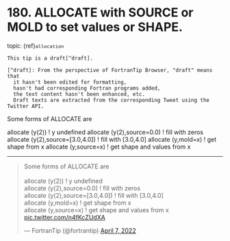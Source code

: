 # <span class='text-muted'>180.</span> ALLOCATE with SOURCE or MOLD to set values or SHAPE.

<span style='font-size: small;' class='text-muted'>topic: {ref}`allocation`</span>

```{note}
This tip is a draft[^draft].

[^draft]: From the perspective of FortranTip Browser, "draft" means that
  it hasn't been edited for formatting,
  hasn't had corresponding Fortran programs added,
  the text content hasn't been enhanced, etc.
  Draft texts are extracted from the corresponding Tweet using the Twitter API.
```

Some forms of ALLOCATE are

allocate (y(2)) ! y undefined
allocate (y(2),source=0.0) ! fill with zeros
allocate (y(2),source=[3.0,4.0]) ! fill with [3.0,4.0]
allocate (y,mold=x) ! get shape from x
allocate (y,source=x) ! get shape and values from x


---

<blockquote class="twitter-tweet"><p lang="en" dir="ltr">Some forms of ALLOCATE are<br><br>allocate (y(2)) ! y undefined<br>allocate (y(2),source=0.0) ! fill with zeros<br>allocate (y(2),source=[3.0,4.0]) ! fill with [3.0,4.0]<br>allocate (y,mold=x) ! get shape from x<br>allocate (y,source=x) ! get shape and values from x <a href="https://t.co/n4fKcZUdXA">pic.twitter.com/n4fKcZUdXA</a></p>&mdash; FortranTip (@fortrantip) <a href="https://twitter.com/fortrantip/status/1512018397734838274?ref_src=twsrc%5Etfw">April 7, 2022</a></blockquote><script async src="https://platform.twitter.com/widgets.js" charset="utf-8"></script>
